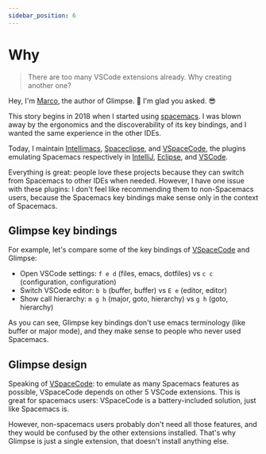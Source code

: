 ```yaml
---
sidebar_position: 6
---
```


# Why

> There are too many VSCode extensions already. Why creating another one?

Hey, I'm [Marco](https://ieni.dev), the author of Glimpse. 👋
I'm glad you asked. 😎

This story begins in 2018 when I started using [spacemacs](https://www.spacemacs.org/).
I was blown away by the ergonomics and the discoverability of its key bindings, and
I wanted the same experience in the other IDEs.

Today, I maintain [Intellimacs](https://github.com/MarcoIeni/intellimacs),
[Spaceclipse](https://github.com/MarcoIeni/spaceclipse), and [VSpaceCode],
the plugins emulating Spacemacs respectively in [IntelliJ](https://www.jetbrains.com/),
[Eclipse](https://www.eclipse.org/), and [VSCode](https://code.visualstudio.com/).

Everything is great: people love these projects because they can switch from Spacemacs to other
IDEs when needed.
However, I have one issue with these plugins: I don't feel like recommending them to non-Spacemacs
users, because
the Spacemacs key bindings make sense only in the context of Spacemacs.

## Glimpse key bindings

For example, let's compare some of the key bindings of [VSpaceCode] and Glimpse:

- Open VSCode settings: `f e d` (files, emacs, dotfiles) vs `c c` (configuration, configuration)
- Switch VSCode editor: `b b` (buffer, buffer) vs `E e` (editor, editor)
- Show call hierarchy: `m g h` (major, goto, hierarchy) vs `g h` (goto, hierarchy)

As you can see, Glimpse key bindings don't use emacs terminology (like buffer or major mode),
and they make sense to people who never used Spacemacs.

## Glimpse design

Speaking of [VSpaceCode]: to emulate as many Spacemacs features as possible,
VSpaceCode depends on other 5 VSCode extensions.
This is great for spacemacs users: VSpaceCode is a battery-included solution, just like Spacemacs is.

However, non-spacemacs users probably don't need all those features, and they would be confused by
the other extensions installed.
That's why Glimpse is just a single extension, that doesn't install anything else.

[VSpaceCode]: https://github.com/VSpaceCode/VSpaceCode
